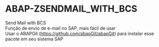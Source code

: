 # ABAP-ZSENDMAIL_WITH_BCS
Send Mail with BCS <br>
Função de envio de e-mail no SAP, mais fácil de usar <br>
Usar o ABAPGit (<a href="https://github.com/abapGit/abapGit">https://github.com/abapGit/abapGit</a>) para instalar esse pacote em seu sistema SAP

